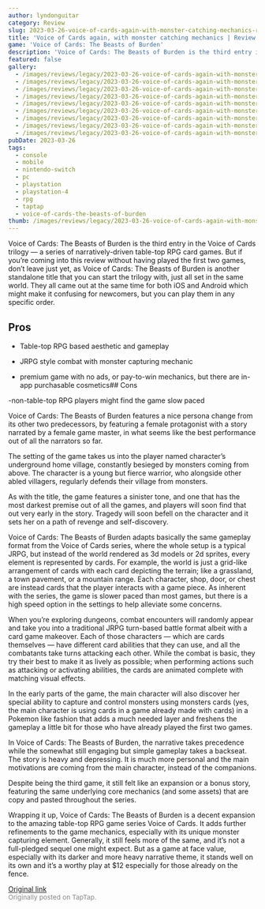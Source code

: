 ```yaml
---
author: lyndonguitar
category: Review
slug: 2023-03-26-voice-of-cards-again-with-monster-catching-mechanics-review-voice-of-cards-the-beasts-of
title: 'Voice of Cards again, with monster catching mechanics | Review: Voice of Cards: The Beasts of Burden'
game: 'Voice of Cards: The Beasts of Burden'
description: 'Voice of Cards: The Beasts of Burden is the third entry in the Voice of Cards trilogy — a series of narratively-driven table-top RPG card games. But if you’re coming into this review without having played the first two games, don’t leave just yet, as Voice of Cards: The Beasts of Burden is another standalone title that you can start the trilogy with, just all set in the same world. They all came out at the same time for both iOS and Android which might make it confusing for newcomers, but you can play them in any specific order.'
featured: false
gallery:
  - /images/reviews/legacy/2023-03-26-voice-of-cards-again-with-monster-catching-mechanics--review-voice-of-cards-the-beasts-of-0.avif
  - /images/reviews/legacy/2023-03-26-voice-of-cards-again-with-monster-catching-mechanics--review-voice-of-cards-the-beasts-of-1.avif
  - /images/reviews/legacy/2023-03-26-voice-of-cards-again-with-monster-catching-mechanics--review-voice-of-cards-the-beasts-of-2.avif
  - /images/reviews/legacy/2023-03-26-voice-of-cards-again-with-monster-catching-mechanics--review-voice-of-cards-the-beasts-of-3.avif
  - /images/reviews/legacy/2023-03-26-voice-of-cards-again-with-monster-catching-mechanics--review-voice-of-cards-the-beasts-of-4.avif
  - /images/reviews/legacy/2023-03-26-voice-of-cards-again-with-monster-catching-mechanics--review-voice-of-cards-the-beasts-of-5.avif
  - /images/reviews/legacy/2023-03-26-voice-of-cards-again-with-monster-catching-mechanics--review-voice-of-cards-the-beasts-of-6.avif
  - /images/reviews/legacy/2023-03-26-voice-of-cards-again-with-monster-catching-mechanics--review-voice-of-cards-the-beasts-of-7.avif
  - /images/reviews/legacy/2023-03-26-voice-of-cards-again-with-monster-catching-mechanics--review-voice-of-cards-the-beasts-of-8.avif
pubDate: 2023-03-26
tags:
  - console
  - mobile
  - nintendo-switch
  - pc
  - playstation
  - playstation-4
  - rpg
  - taptap
  - voice-of-cards-the-beasts-of-burden
thumb: /images/reviews/legacy/2023-03-26-voice-of-cards-again-with-monster-catching-mechanics--review-voice-of-cards-the-beasts-of-0.avif
---
```


Voice of Cards: The Beasts of Burden is the third entry in the Voice of Cards trilogy — a series of narratively-driven table-top RPG card games. But if you’re coming into this review without having played the first two games, don’t leave just yet, as Voice of Cards: The Beasts of Burden is another standalone title that you can start the trilogy with, just all set in the same world. They all came out at the same time for both iOS and Android which might make it confusing for newcomers, but you can play them in any specific order.




## Pros



- Table-top RPG based aesthetic and gameplay


- JRPG style combat with monster capturing mechanic


- premium game with no ads, or pay-to-win mechanics, but there are in-app purchasable cosmetics## Cons


-non-table-top RPG players might find the game slow paced

Voice of Cards: The Beasts of Burden features a nice persona change from its other two predecessors, by featuring a female protagonist with a story narrated by a female game master, in what seems like the best performance out of all the narrators so far.

The setting of the game takes us into the player named character’s underground home village, constantly besieged by monsters coming from above. The character is a young but fierce warrior, who alongside other abled villagers, regularly defends their village from monsters.

As with the title, the game features a sinister tone, and one that has the most darkest premise  out of all the games, and players will soon find that out very early in the story. Tragedy will soon befell on the character and it sets her on a path of revenge and self-discovery.

Voice of Cards: The Beasts of Burden adapts basically the same gameplay format from the Voice of Cards series, where the whole setup is a typical JRPG, but instead of the world rendered as 3d models or 2d sprites, every element is represented by cards. For example, the world is just a grid-like arrangement of cards with each card depicting the terrain; like a grassland, a town pavement, or a mountain range. Each character, shop, door, or chest are instead cards that the player interacts with a game piece. As inherent with the series, the game is slower paced than most games, but there is a high speed option in the settings to help alleviate some concerns.

When you’re exploring dungeons, combat encounters will randomly appear and take you into a traditional JRPG turn-based battle format albeit with a card game makeover. Each of those characters — which are cards themselves — have different card abilities that they can use, and all the combatants take turns attacking each other.  While the combat is basic, they try their best to make it as lively as possible; when performing actions such as attacking or activating abilities, the cards are animated complete with matching visual effects.

In the early parts of the game, the main character will also discover her special ability to capture and control monsters using monsters cards (yes, the main character is using cards in a game already made with cards) in a Pokemon like fashion that adds a much needed layer and freshens the gameplay a little bit for those who have already played the first two games.

In Voice of Cards: The Beasts of Burden, the narrative takes precedence while the somewhat still engaging but simple gameplay takes a backseat. The story is heavy and depressing. It is much more personal and the main motivations are coming from the main character, instead of the companions.

Despite being the third game, it still felt like an expansion or a bonus story, featuring the same underlying core mechanics (and some assets) that are copy and pasted throughout the series.

Wrapping it up, Voice of Cards: The Beasts of Burden is a decent expansion to the amazing table-top RPG game series Voice of Cards. It adds further refinements to the game mechanics, especially with its unique monster capturing element. Generally, it still feels more of the same, and it’s not a full-pledged sequel one might expect. But as a game at face value, especially with its darker and more heavy narrative theme, it stands well on its own and it’s a worthy play at $12 especially for those already on the fence.

[Original link](https://www.taptap.io/post/4903817)<br><span style="font-size: 0.95em; color: #888;">Originally posted on TapTap.</span>